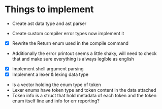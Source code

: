 # Things to implement

- Create ast data type and ast parser

- Create custom compiler error types
  now implement it 

- [x] Rewrite the Return enum used in the compile command
- Additionally the error printout seems a little shaky, will need to check that and make sure everything is always legible as english

- [x] Implement shell argument parsing
- [x]  Implement a lexer & lexing data type
  - Is a vector holding the enum type of token
  - Lexer enums have token type and token content in the data attached
  - Token info is a struct that hold metadata of each token and the token enum itself line and info for err reporting?
